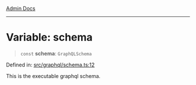 [Admin Docs](/)

***

# Variable: schema

> `const` **schema**: `GraphQLSchema`

Defined in: [src/graphql/schema.ts:12](https://github.com/PratapRathi/talawa-api/blob/8c6154f4daaa502448d207545feda14b4d146e99/src/graphql/schema.ts#L12)

This is the executable graphql schema.
